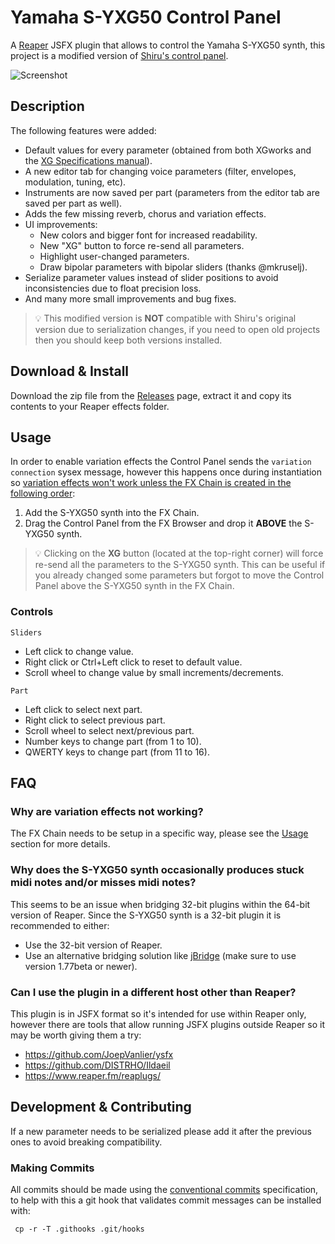 # Yamaha S-YXG50 Control Panel
A [Reaper](https://www.reaper.fm/) JSFX plugin that allows to control the Yamaha S-YXG50 synth, this project is a modified version of [Shiru's control panel](https://www.kvraudio.com/forum/viewtopic.php?t=486318).

![Screenshot](https://github.com/samlletas/syxg50-control-panel/assets/7089504/1b4fbcb5-d8f2-4436-8848-653080780256)

## Description
The following features were added:

- Default values for every parameter (obtained from both XGworks and the [XG Specifications manual](http://www.jososoft.dk/yamaha/pdf/XGspec2-00e.pdf)).
- A new editor tab for changing voice parameters (filter, envelopes, modulation, tuning, etc).
- Instruments are now saved per part (parameters from the editor tab are saved per part as well).
- Adds the few missing reverb, chorus and variation effects.
- UI improvements:
     - New colors and bigger font for increased readability.
     - New "XG" button to force re-send all parameters.
     - Highlight user-changed parameters.
     - Draw bipolar parameters with bipolar sliders (thanks @mkruselj).
- Serialize parameter values instead of slider positions to avoid inconsistencies due to float precision loss.
- And many more small improvements and bug fixes.

> 💡 This modified version is **NOT** compatible with Shiru's original version due to serialization changes, if you need to open old projects then you should keep both versions installed.

## Download & Install
Download the zip file from the [Releases](https://github.com/samlletas/syxg50-control-panel/releases) page, extract it and copy its contents to your Reaper effects folder.

## Usage

In order to enable variation effects the Control Panel sends the `variation connection` sysex message, however this happens once during instantiation so [variation effects won't work unless the FX Chain is created in the following order](https://www.kvraudio.com/forum/viewtopic.php?p=7350751#p7350751):

1. Add the S-YXG50 synth into the FX Chain.
1. Drag the Control Panel from the FX Browser and drop it **ABOVE** the S-YXG50 synth.

> 💡 Clicking on the **XG** button (located at the top-right corner) will force re-send all the parameters to the S-YXG50 synth. This can be useful if you already changed some parameters but forgot to move the Control Panel above the S-YXG50 synth in the FX Chain.

### Controls

`Sliders`

- Left click to change value.
- Right click or Ctrl+Left click to reset to default value.
- Scroll wheel to change value by small increments/decrements.

`Part`

- Left click to select next part.
- Right click to select previous part.
- Scroll wheel to select next/previous part.
- Number keys to change part (from 1 to 10).
- QWERTY keys to change part (from 11 to 16).

## FAQ

### Why are variation effects not working?

The FX Chain needs to be setup in a specific way, please see the [Usage](#usage) section for more details.

### Why does the S-YXG50 synth occasionally produces stuck midi notes and/or misses midi notes?

This seems to be an issue when bridging 32-bit plugins within the 64-bit version of Reaper. Since the S-YXG50 synth is a 32-bit plugin it is recommended to either:

- Use the 32-bit version of Reaper.
- Use an alternative bridging solution like [jBridge](https://jstuff.wordpress.com/jbridge/) (make sure to use version 1.77beta or newer).

### Can I use the plugin in a different host other than Reaper?

This plugin is in JSFX format so it's intended for use within Reaper only, however there are tools that allow running JSFX plugins outside Reaper so it may be worth giving them a try:

- https://github.com/JoepVanlier/ysfx
- https://github.com/DISTRHO/Ildaeil
- https://www.reaper.fm/reaplugs/

## Development & Contributing

If a new parameter needs to be serialized please add it after the previous ones to avoid breaking compatibility.

### Making Commits
All commits should be made using the [conventional commits](https://www.conventionalcommits.org/en/v1.0.0/#summary) specification, to help with this a git hook that validates commit messages can be installed with:

     cp -r -T .githooks .git/hooks
